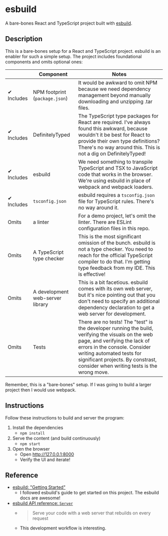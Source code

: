 # esbuild

A bare-bones React and TypeScript project built with [esbuild](https://esbuild.github.io/).

## Description

This is a bare-bones setup for a React and TypeScript project. esbuild is an enabler for such a simple setup. The
project includes foundational components and omits optional ones:

|                   | Component                        | Notes                                                                                                                                                                                                                                                                              |
|-------------------|----------------------------------|------------------------------------------------------------------------------------------------------------------------------------------------------------------------------------------------------------------------------------------------------------------------------------|
| &#10004; Includes | NPM footprint (`package.json`)   | It would be awkward to omit NPM because we need dependency management beyond manually downloading and unzipping .tar files.                                                                                                                                                        |
| &#10004; Includes | DefinitelyTyped                  | The TypeScript type packages for React are required. I've always found this awkward, because wouldn't it be best for React to provide their own type definitions? There's no way around this. This is not a dig on DefinitelyTyped!                                                |
| &#10004; Includes | esbuild                          | We need something to transpile TypeScript and TSX to JavaScript code that works in the browser. We're using esbuild in place of webpack and webpack loaders.                                                                                                                       |
| &#10004; Includes | `tsconfig.json`                  | esbuild requires a `tsconfig.json` file for TypeScript rules. There's no way around it.                                                                                                                                                                                            |
| Omits             | a linter                         | For a demo project, let's omit the linter. There are ESLint configuration files in this repo.                                                                                                                                                                                      |
| Omits             | A TypeScript type checker        | This is the most significant omission of the bunch. esbuild is not a type checker. You need to reach for the official TypeScript compiler to do that. I'm getting type feedback from my IDE. This is effective!                                                                    |
| Omits             | A development web-server library | This is a bit facetious. esbuild comes with its own web server, but it's nice pointing out that you don't need to specify an additional dependency declaration to get a web server for development.                                                                                |
| Omits             | Tests                            | There are no tests! The "test" is the developer running the build, verifying the visuals on the web page, and verifying the lack of errors in the console. Consider writing automated tests for significant projects. By constrast, consider when writing tests is the wrong move. |

Remember, this is a "bare-bones" setup. If I was going to build a larger project then I would use webpack.

## Instructions

Follow these instructions to build and server the program:

1. Install the dependencies
    * `npm install`
2. Serve the content (and build continuously)
    * `npm start`
3. Open the browser
    * Open <http://127.0.0.1:8000>
    * Verify the UI and iterate!

## Reference

* [esbuild: "Getting Started"](https://esbuild.github.io/getting-started/)
    * I followed esbuild's guide to get started on this project. The esbuild docs are awesome!
* [esbuild API reference: `Server`](https://esbuild.github.io/api/#serve)
    * > Serve your code with a web server that rebuilds on every request
    * This development workflow is interesting. 
